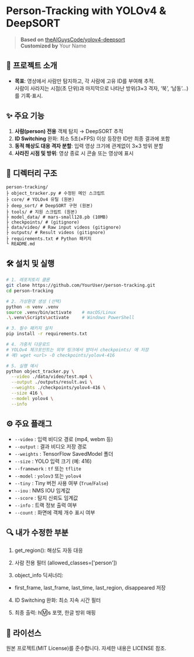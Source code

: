 # Person-Tracking with YOLOv4 & DeepSORT

> **Based on** [theAIGuysCode/yolov4-deepsort](https://github.com/theAIGuysCode/yolov4-deepsort)  
> **Customized by** Your Name

## 🚀 프로젝트 소개

- **목표**: 영상에서 사람만 탐지하고, 각 사람에 고유 ID를 부여해 추적.  
  사람이 사라지는 시점(초 단위)과 마지막으로 나타난 방위(3×3 격자, ‘북’, ‘남동’…)를 기록·표시.

## ✨ 주요 기능

1. **사람(person) 전용** 객체 탐지 → DeepSORT 추적  
2. **ID Switching** 완화: 최소 5초(×FPS) 이상 등장한 ID만 최종 결과에 포함  
3. **동적 해상도 대응 격자 분할**: 입력 영상 크기에 관계없이 3×3 방위 분할  
4. **사라진 시점 및 방위**: 영상 종료 시 콘솔 또는 영상에 표시

## 📂 디렉터리 구조
```text
person-tracking/
├ object_tracker.py # 수정된 메인 스크립트
├ core/ # YOLOv4 유틸 (원본)
├ deep_sort/ # DeepSORT 구현 (원본)
├ tools/ # 지원 스크립트 (원본)
├ model_data/ # mars-small128.pb (10MB)
├ checkpoints/ # (gitignore)
├ data/video/ # Raw input videos (gitignore)
├ outputs/ # Result videos (gitignore)
├ requirements.txt # Python 패키지
└ README.md
```


## 🛠️ 설치 및 실행

```bash
# 1. 레포지토리 클론
git clone https://github.com/YourUser/person-tracking.git
cd person-tracking

# 2. 가상환경 생성 (선택)
python -m venv .venv
source .venv/bin/activate    # macOS/Linux
.\.venv\Scripts\activate     # Windows PowerShell

# 3. 필수 패키지 설치
pip install -r requirements.txt

# 4. 가중치 다운로드
# YOLOv4 체크포인트는 외부 링크에서 받아서 checkpoints/ 에 저장
# 예) wget <url> -O checkpoints/yolov4-416

# 5. 실행 예시
python object_tracker.py \
  --video ./data/video/test.mp4 \
  --output ./outputs/result.avi \
  --weights ./checkpoints/yolov4-416 \
  --size 416 \
  --model yolov4 \
  --info

```
## ⚙️ 주요 플래그

- `--video`     : 입력 비디오 경로 (mp4, webm 등)  
- `--output`    : 결과 비디오 저장 경로  
- `--weights`   : TensorFlow SavedModel 폴더  
- `--size`      : YOLO 입력 크기 (예: 416)  
- `--framework` : `tf` 또는 `tflite`  
- `--model`     : `yolov3` 또는 `yolov4`  
- `--tiny`      : Tiny 버전 사용 여부 (`True`/`False`)  
- `--iou`       : NMS IOU 임계값  
- `--score`     : 탐지 신뢰도 임계값  
- `--info`      : 트랙 정보 출력 여부  
- `--count`     : 화면에 객체 개수 표시 여부  


## 🔍 내가 수정한 부분
1. get_region(): 해상도 자동 대응

2. 사람 전용 필터 (allowed_classes=['person'])

3. object_info 딕셔너리:

- first_frame, last_frame, last_time, last_region, disappeared 저장

4. ID Switching 완화: 최소 지속 시간 필터

5. 최종 출력: h:m:s 포맷, 한글 방위 매핑

## 📄 라이선스
원본 프로젝트(MIT License)를 준수합니다.
자세한 내용은 LICENSE 참조.

